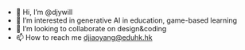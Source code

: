 - 👋 Hi, I’m @djywill
- 👀 I’m interested in generative AI in education, game-based learning
- 💞️ I’m looking to collaborate on design&coding
- 📫 How to reach me djiaoyang@eduhk.hk

<!---
djywill/djywill is a ✨ special ✨ repository because its `README.md` (this file) appears on your GitHub profile.
You can click the Preview link to take a look at your changes.
--->
